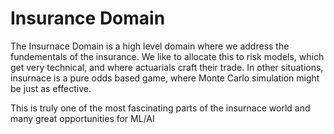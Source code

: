 # Insurance Domain

The Insurnace Domain is a high level domain where we address the fundementals of the insurance.  We like to allocate this to risk models, which get very technical, and where actuarials craft their trade.  In other situations, insurnace is a pure odds based game, where Monte Carlo simulation might be just as effective.

This is truly one of the most fascinating parts of the insurnace world and many great opportunities for ML/AI